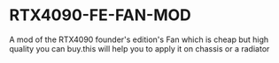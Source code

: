 # RTX4090-FE-FAN-MOD
A mod of the RTX4090 founder's edition's Fan which is cheap but high quality you can buy.this will help you to apply it on chassis or a radiator
